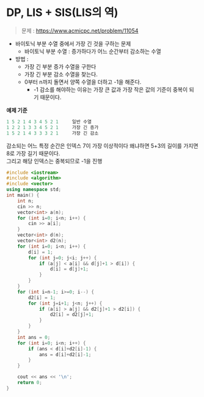 # DP, LIS + SIS(LIS의 역)    
> 문제 : https://www.acmicpc.net/problem/11054    
    
* 바이토닉 부분 수열 중에서 가장 긴 것을 구하는 문제
  * 바이토닉 부분 수열 : 증가하다가 어느 순간부터 감소하는 수열  
* 방법 : 
  * 가장 긴 부분 증가 수열을 구한다
  * 가장 긴 부분 감소 수열을 찾는다.   
  * 0부터 n까지 돌면서 양쪽 수열을 더하고 -1을 해준다.  
    * -1 감소를 해야하는 이유는 가장 큰 값과 가장 작은 값의 기준이 중복이 되기 때문이다.


**예제 기준**
```c++
1 5 2 1 4 3 4 5 2 1     일반 수열 
1 2 2 1 3 3 4 5 2 1     가장 긴 증가  
1 5 2 1 4 3 3 3 2 1     가장 긴 감소 
```
감소되는 어느 특정 순간은 인덱스 7이 가장 이상적이다
왜냐하면 5+3의 길이를 가지면 8로 가장 길기 때문이다.   
그리고 해당 인덱스는 중복되므로 -1을 진행      

```c++
#include <iostream>
#include <algorithm>
#include <vector>
using namespace std;
int main() {
    int n;
    cin >> n;
    vector<int> a(n);
    for (int i=0; i<n; i++) {
        cin >> a[i];
    }
    vector<int> d(n);
    vector<int> d2(n);
    for (int i=0; i<n; i++) {
        d[i] = 1;
        for (int j=0; j<i; j++) {
            if (a[j] < a[i] && d[j]+1 > d[i]) {
                d[i] = d[j]+1;
            }
        }
    }
    for (int i=n-1; i>=0; i--) {
        d2[i] = 1;
        for (int j=i+1; j<n; j++) {
            if (a[i] > a[j] && d2[j]+1 > d2[i]) {
                d2[i] = d2[j]+1;
            }
        }
    }
    int ans = 0;
    for (int i=0; i<n; i++) {
        if (ans < d[i]+d2[i]-1) {
            ans = d[i]+d2[i]-1;
        }
    }

    cout << ans << '\n';
    return 0;
}
```
